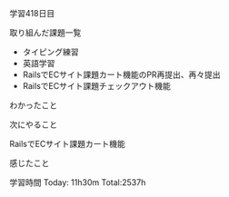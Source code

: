学習418日目

取り組んだ課題一覧

- タイピング練習
- 英語学習
- RailsでECサイト課題カート機能のPR再提出、再々提出
- RailsでECサイト課題チェックアウト機能

わかったこと

次にやること

RailsでECサイト課題カート機能

感じたこと

学習時間 Today: 11h30m Total:2537h